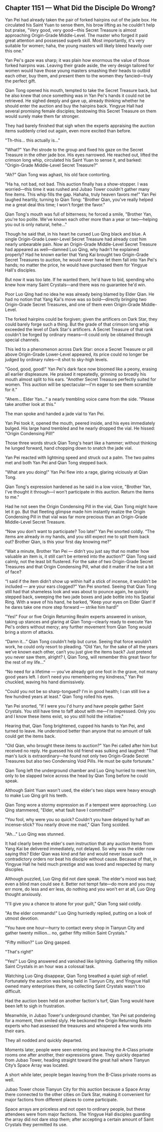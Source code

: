 ## Chapter 1151 — What Did the Disciple Do Wrong?

Yan Pei had already taken the pair of forked hairpins out of the jade box. He circulated his Saint Yuan to sense them, his brow lifting as he couldn't help but praise, "Very good, very good—this Secret Treasure is almost approaching Origin-Grade Middle-Level. The master who forged it paid great attention and possessed superb skill. Most importantly, it's very suitable for women; haha, the young masters will likely bleed heavily over this one."

Yan Pei's gaze was sharp; it was plain how enormous the value of those forked hairpins was. Leaving their grade aside, the very design tailored for women would have those young masters smashing their heads to outbid each other, buy them, and present them to the women they fancied—truly the perfect gift.

Qian Tong opened his mouth, tempted to take the Secret Treasure back, but he also knew that once something was in Yan Pei's hands it could not be retrieved. He sighed deeply and gave up, already thinking whether he should enter the auction and buy the hairpins back. Yingyue Hall had several promising female disciples; bestowing this Secret Treasure on them would surely make them far stronger.

They had barely finished that sigh when the experts appraising the auction items suddenly cried out again, even more excited than before.

"Th-this... this actually is..."

"What?" Yan Pei strode to the group and fixed his gaze on the Secret Treasure in the other jade box. His eyes narrowed. He reached out, lifted the crimson long whip, circulated his Saint Yuan to sense it, and barked: "Origin-Grade Middle-Level Secret Treasure?"

"Ah?" Qian Tong was aghast, his old face contorting.

"Ha ha, not bad, not bad. This auction finally has a show-stopper. I was worried—this time it was rushed and Jubao Tower couldn't gather many fine items. This whip fills the gap. Hahaha, truly heaven favors me!" Yan Pei laughed heartily, turning to Qian Tong: "Brother Qian, you've really helped me a great deal this time; I won't forget the favor."

Qian Tong's mouth was full of bitterness; he forced a smile, "Brother Yan, you're too polite. We've known each other more than a year or two—helping you out is only natural, hehe..."

Though he said that, in his heart he cursed Luo Qing black and blue. A single Origin-Grade Lower-Level Secret Treasure had already cost him nearly unbearable pain. Now an Origin-Grade Middle-Level Secret Treasure had appeared as well—damned Luo Qing, why hadn't he explained properly? Had he known earlier that Yang Kai brought two Origin-Grade Secret Treasures to auction, he would never have let them fall into Yan Pei's hands; no matter the price, he would have purchased them for Yingyue Hall's disciples.

But now it was too late. If he wanted them, he'd have to bid, spending who knew how many Saint Crystals—and there was no guarantee he'd win.

Poor Luo Qing had no idea he was already being blamed by Elder Qian. He had no notion that Yang Kai's move was so bold—directly bringing two Origin-Grade Secret Treasures, and one of them even Origin-Grade Middle-Level.

The forked hairpins could be forgiven; given the artificers on Dark Star, they could barely forge such a thing. But the grade of that crimson long whip exceeded the level of Dark Star's artificers. A Secret Treasure of that rank couldn't be forged by ordinary means—it could only be obtained through special channels.

This led to a phenomenon across Dark Star: once a Secret Treasure or pill above Origin-Grade Lower-Level appeared, its price could no longer be judged by ordinary rules—it shot to sky-high levels.

"Good, good, good!" Yan Pei's dark face now bloomed like a peony, erasing all earlier displeasure. He praised it repeatedly, grinning so broadly his mouth almost split to his ears. "Another Secret Treasure perfectly suited for women. This auction will be spectacular—I'm eager to see them scramble for it."

"Ahem... Elder Yan..." a nearly trembling voice came from the side. "Please take another look at this."

The man spoke and handed a jade vial to Yan Pei.

Yan Pei took it, opened the mouth, peered inside, and his eyes immediately bulged. His large hand trembled and he nearly dropped the vial. He hissed: "Origin Condensing Pill!"

Those three words struck Qian Tong's heart like a hammer; without thinking he lunged forward, hand chopping down to snatch the jade vial.

Yan Pei reacted with lightning speed and struck out a palm. The two palms met and both Yan Pei and Qian Tong stepped back.

"What are you doing!" Yan Pei flew into a rage, glaring viciously at Qian Tong.

Qian Tong's expression hardened as he said in a low voice, "Brother Yan, I've thought it through—I won't participate in this auction. Return the items to me."

Had he not seen the Origin Condensing Pill in the vial, Qian Tong might have let it go. But that fleeting glimpse made him instantly realize the Origin Condensing Pill in that vial was far more precious than an Origin-Grade Middle-Level Secret Treasure.

“Now you don’t want to participate? Too late!” Yan Pei snorted coldly. “The items are already in my hands, and you still expect me to spit them back out? Brother Qian, is this your first day knowing me?”

“Wait a minute, Brother Yan Pei — didn’t you just say that no matter how valuable an item is, it still can’t be entered into the auction?” Qian Tong said calmly, not the least bit flustered. For the sake of two Origin-Grade Secret Treasures and that Origin Condensing Pill, what did it matter if he lost a bit of face?

“I said if the item didn’t show up within half a stick of incense, it wouldn’t be included — are your ears clogged?” Yan Pei snorted. Seeing that Qian Tong still had that shameless look and was about to pounce again, he quickly stepped back, sweeping the two jade boxes and jade bottle into his Spatial Ring. With a wave of his hand, he barked, “Keep your eyes on Elder Qian! If he dares take one more step forward — strike him hard!”

"Yes!" Four or five Origin Returning Realm experts answered in unison, taking up stances and glaring at Qian Tong—clearly ready to execute Yan Pei's orders without mercy; any further movement from Qian Tong would bring a storm of attacks.

“Damn it…” Qian Tong couldn’t help but curse. Seeing that force wouldn’t work, he could only resort to pleading. “Old Yan, for the sake of all the years we’ve known each other, can’t you just give the items back? Just pretend you never saw them, alright? I, Qian Tong, will remember this great favor for the rest of my life…”

“No need for a lifetime — you’ve already got one foot in the grave, not many good years left. I don’t need you remembering my kindness,” Yan Pei chuckled, waving his hand dismissively.

"Could you not be so sharp-tongued? I'm in good health; I can still live a few hundred years at least." Qian Tong rolled his eyes.

Yan Pei snorted, "If I were you I'd hurry and have people gather Saint Crystals. You still have time to faff about with me—I'm impressed. Only you and I know these items exist, so you still hold the initiative."

Hearing that, Qian Tong brightened, cupped his hands to Yan Pei, and turned to leave. He understood better than anyone that no amount of talk could get the items back.

"Old Qian, who brought these items to auction?" Yan Pei called after him but received no reply. He guessed his old friend was sulking and laughed: "That man's luck is extraordinary—he found not only two Origin-Grade Secret Treasures but also two Condensing Void Pills. He must be quite fortunate."

Qian Tong left the underground chamber and Luo Qing hurried to meet him, only to be slapped twice across the head by Qian Tong before he could speak.

Although Saint Yuan wasn't used, the elder's two slaps were heavy enough to make Luo Qing grit his teeth.

Qian Tong wore a stormy expression as if a tempest were approaching. Luo Qing stammered, "Elder, what fault have I committed?"

"You fool, why were you so quick? Couldn't you have delayed by half an incense-stick? You nearly drove me mad," Qian Tong scolded.

"Ah..." Luo Qing was stunned.

It had clearly been the elder's own instruction that any auction items from Yang Kai be delivered immediately, not delayed. So why was the elder now saying this? Elder Qian was kind and fair and would never issue such contradictory orders nor beat his disciple without cause. Because of that, in Yingyue Hall he held much prestige and was loved and respected by many disciples.

Although puzzled, Luo Qing did not dare speak. The elder's mood was bad; even a blind man could see it. Better not tempt fate—do more and you may err more, do less and err less, do nothing and you won't err at all, Luo Qing thought anxiously.

"I'll give you a chance to atone for your guilt," Qian Tong said coldly.

"As the elder commands!" Luo Qing hurriedly replied, putting on a look of utmost devotion.

"You have one hour—hurry to contact every shop in Tianyun City and gather twenty million... no, gather fifty million Saint Crystals."

"Fifty million?" Luo Qing gasped.

"That's right!"

"Yes!" Luo Qing answered and vanished like lightning. Gathering fifty million Saint Crystals in an hour was a colossal task.

Watching Luo Qing disappear, Qian Tong breathed a quiet sigh of relief. Fortunately the auction was being held in Tianyun City, and Yingyue Hall owned many enterprises there, so collecting Saint Crystals wasn't too difficult.

Had the auction been held on another faction's turf, Qian Tong would have been left to sigh in frustration.

Meanwhile, in Jubao Tower's underground chamber, Yan Pei sat pondering for a moment, then smiled slyly. He beckoned the Origin Returning Realm experts who had assessed the treasures and whispered a few words into their ears.

They all nodded and quickly departed.

Moments later, people were seen entering and leaving the A-Class private rooms one after another, their expressions grave. They quickly departed from Jubao Tower, heading straight toward the great hall where Tianyun City’s Space Array was located.

A short while later, people began leaving from the B-Class private rooms as well.

Jubao Tower chose Tianyun City for this auction because a Space Array there connected to the other cities on Dark Star, making it convenient for major factions from different places to come participate.

Space arrays are priceless and not open to ordinary people, but these attendees were from major factions. The Yingyue Hall disciples guarding the array did not dare stop them; after accepting a certain amount of Saint Crystals they permitted its use.